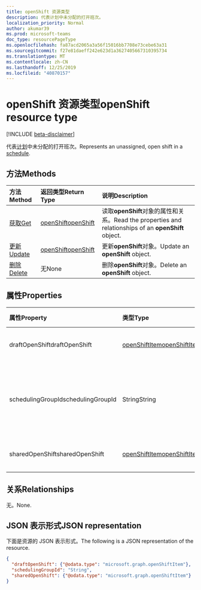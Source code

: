 ```yaml
---
title: openShift 资源类型
description: 代表计划中未分配的打开班次。
localization_priority: Normal
author: akumar39
ms.prod: microsoft-teams
doc_type: resourcePageType
ms.openlocfilehash: fa87acd2065a3a56f15016bb7708e73cebe63a31
ms.sourcegitcommit: f27e81daeff242e623d1a3627405667310395734
ms.translationtype: MT
ms.contentlocale: zh-CN
ms.lasthandoff: 12/25/2019
ms.locfileid: "40870157"
---
```

# <a name="openshift-resource-type"></a><span data-ttu-id="7f41c-103">openShift 资源类型</span><span class="sxs-lookup"><span data-stu-id="7f41c-103">openShift resource type</span></span>

[!INCLUDE [beta-disclaimer](../../includes/beta-disclaimer.md)]

<span data-ttu-id="7f41c-104">代表[计划](../resources/schedule.md)中未分配的打开班次。</span><span class="sxs-lookup"><span data-stu-id="7f41c-104">Represents an unassigned, open shift in a [schedule](../resources/schedule.md).</span></span>

## <a name="methods"></a><span data-ttu-id="7f41c-105">方法</span><span class="sxs-lookup"><span data-stu-id="7f41c-105">Methods</span></span>

| <span data-ttu-id="7f41c-106">方法</span><span class="sxs-lookup"><span data-stu-id="7f41c-106">Method</span></span>       | <span data-ttu-id="7f41c-107">返回类型</span><span class="sxs-lookup"><span data-stu-id="7f41c-107">Return Type</span></span> | <span data-ttu-id="7f41c-108">说明</span><span class="sxs-lookup"><span data-stu-id="7f41c-108">Description</span></span> |
|:-------------|:------------|:------------|
| [<span data-ttu-id="7f41c-109">获取</span><span class="sxs-lookup"><span data-stu-id="7f41c-109">Get</span></span>](../api/openshift-get.md) | [<span data-ttu-id="7f41c-110">openShift</span><span class="sxs-lookup"><span data-stu-id="7f41c-110">openShift</span></span>](openshift.md) | <span data-ttu-id="7f41c-111">读取**openShift**对象的属性和关系。</span><span class="sxs-lookup"><span data-stu-id="7f41c-111">Read the properties and relationships of an **openShift** object.</span></span> |
| [<span data-ttu-id="7f41c-112">更新</span><span class="sxs-lookup"><span data-stu-id="7f41c-112">Update</span></span>](../api/openshift-update.md) | [<span data-ttu-id="7f41c-113">openShift</span><span class="sxs-lookup"><span data-stu-id="7f41c-113">openShift</span></span>](openshift.md) | <span data-ttu-id="7f41c-114">更新**openShift**对象。</span><span class="sxs-lookup"><span data-stu-id="7f41c-114">Update an **openShift** object.</span></span> |
| [<span data-ttu-id="7f41c-115">删除</span><span class="sxs-lookup"><span data-stu-id="7f41c-115">Delete</span></span>](../api/openshift-delete.md) | <span data-ttu-id="7f41c-116">无</span><span class="sxs-lookup"><span data-stu-id="7f41c-116">None</span></span> | <span data-ttu-id="7f41c-117">删除**openShift**对象。</span><span class="sxs-lookup"><span data-stu-id="7f41c-117">Delete an **openShift** object.</span></span> |

## <a name="properties"></a><span data-ttu-id="7f41c-118">属性</span><span class="sxs-lookup"><span data-stu-id="7f41c-118">Properties</span></span>

| <span data-ttu-id="7f41c-119">属性</span><span class="sxs-lookup"><span data-stu-id="7f41c-119">Property</span></span>     | <span data-ttu-id="7f41c-120">类型</span><span class="sxs-lookup"><span data-stu-id="7f41c-120">Type</span></span>        | <span data-ttu-id="7f41c-121">说明</span><span class="sxs-lookup"><span data-stu-id="7f41c-121">Description</span></span> |
|:-------------|:------------|:------------|
|<span data-ttu-id="7f41c-122">draftOpenShift</span><span class="sxs-lookup"><span data-stu-id="7f41c-122">draftOpenShift</span></span>|[<span data-ttu-id="7f41c-123">openShiftItem</span><span class="sxs-lookup"><span data-stu-id="7f41c-123">openShiftItem</span></span>](openshiftitem.md)|<span data-ttu-id="7f41c-124">未发布的打开班次。</span><span class="sxs-lookup"><span data-stu-id="7f41c-124">An unpublished open shift.</span></span>|
|<span data-ttu-id="7f41c-125">schedulingGroupId</span><span class="sxs-lookup"><span data-stu-id="7f41c-125">schedulingGroupId</span></span>|<span data-ttu-id="7f41c-126">String</span><span class="sxs-lookup"><span data-stu-id="7f41c-126">String</span></span>|<span data-ttu-id="7f41c-127">打开的班次所属的计划组的 ID。</span><span class="sxs-lookup"><span data-stu-id="7f41c-127">ID for the scheduling group that the open shift belongs to.</span></span>|
|<span data-ttu-id="7f41c-128">sharedOpenShift</span><span class="sxs-lookup"><span data-stu-id="7f41c-128">sharedOpenShift</span></span>|[<span data-ttu-id="7f41c-129">openShiftItem</span><span class="sxs-lookup"><span data-stu-id="7f41c-129">openShiftItem</span></span>](openshiftitem.md)|<span data-ttu-id="7f41c-130">已发布的打开班次。</span><span class="sxs-lookup"><span data-stu-id="7f41c-130">A published open shift.</span></span>|

## <a name="relationships"></a><span data-ttu-id="7f41c-131">关系</span><span class="sxs-lookup"><span data-stu-id="7f41c-131">Relationships</span></span>

<span data-ttu-id="7f41c-132">无。</span><span class="sxs-lookup"><span data-stu-id="7f41c-132">None.</span></span>

## <a name="json-representation"></a><span data-ttu-id="7f41c-133">JSON 表示形式</span><span class="sxs-lookup"><span data-stu-id="7f41c-133">JSON representation</span></span>

<span data-ttu-id="7f41c-134">下面是资源的 JSON 表示形式。</span><span class="sxs-lookup"><span data-stu-id="7f41c-134">The following is a JSON representation of the resource.</span></span>

<!-- {
  "blockType": "resource",
  "optionalProperties": [

  ],
  "@odata.type": "microsoft.graph.openShift",
  "baseType": ""
}-->

```json
{
  "draftOpenShift": {"@odata.type": "microsoft.graph.openShiftItem"},
  "schedulingGroupId": "String",
  "sharedOpenShift": {"@odata.type": "microsoft.graph.openShiftItem"}
}
```

<!-- uuid: 16cd6b66-4b1a-43a1-adaf-3a886856ed98
2019-02-04 14:57:30 UTC -->
<!-- {
  "type": "#page.annotation",
  "description": "openShift resource",
  "keywords": "",
  "section": "documentation",
  "tocPath": ""
}-->
